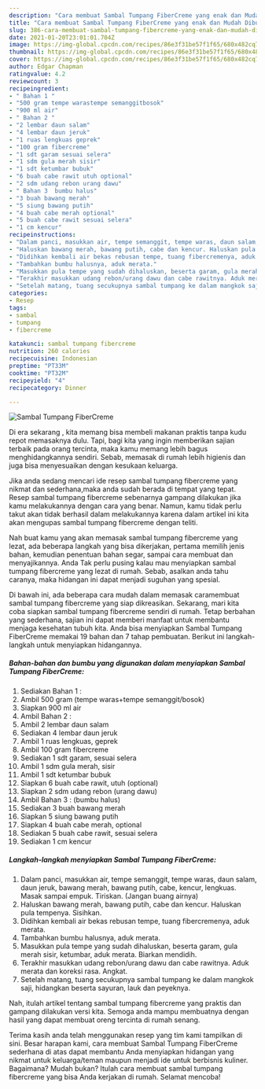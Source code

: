 ```yaml
---
description: "Cara membuat Sambal Tumpang FiberCreme yang enak dan Mudah Dibuat"
title: "Cara membuat Sambal Tumpang FiberCreme yang enak dan Mudah Dibuat"
slug: 386-cara-membuat-sambal-tumpang-fibercreme-yang-enak-dan-mudah-dibuat
date: 2021-01-20T23:01:01.704Z
image: https://img-global.cpcdn.com/recipes/86e3f31be57f1f65/680x482cq70/sambal-tumpang-fibercreme-foto-resep-utama.jpg
thumbnail: https://img-global.cpcdn.com/recipes/86e3f31be57f1f65/680x482cq70/sambal-tumpang-fibercreme-foto-resep-utama.jpg
cover: https://img-global.cpcdn.com/recipes/86e3f31be57f1f65/680x482cq70/sambal-tumpang-fibercreme-foto-resep-utama.jpg
author: Edgar Chapman
ratingvalue: 4.2
reviewcount: 3
recipeingredient:
- " Bahan 1 "
- "500 gram tempe warastempe semanggitbosok"
- "900 ml air"
- " Bahan 2 "
- "2 lembar daun salam"
- "4 lembar daun jeruk"
- "1 ruas lengkuas geprek"
- "100 gram fibercreme"
- "1 sdt garam sesuai selera"
- "1 sdm gula merah sisir"
- "1 sdt ketumbar bubuk"
- "6 buah cabe rawit utuh optional"
- "2 sdm udang rebon urang dawu"
- " Bahan 3  bumbu halus"
- "3 buah bawang merah"
- "5 siung bawang putih"
- "4 buah cabe merah optional"
- "5 buah cabe rawit sesuai selera"
- "1 cm kencur"
recipeinstructions:
- "Dalam panci, masukkan air, tempe semanggit, tempe waras, daun salam, daun jeruk, bawang merah, bawang putih, cabe, kencur, lengkuas. Masak sampai empuk. Tiriskan. (Jangan buang airnya)"
- "Haluskan bawang merah, bawang putih, cabe dan kencur. Haluskan pula tempenya. Sisihkan."
- "Didihkan kembali air bekas rebusan tempe, tuang fibercremenya, aduk merata."
- "Tambahkan bumbu halusnya, aduk merata."
- "Masukkan pula tempe yang sudah dihaluskan, beserta garam, gula merah sisir, ketumbar, aduk merata. Biarkan mendidih."
- "Terakhir masukkan udang rebon/urang dawu dan cabe rawitnya. Aduk merata dan koreksi rasa. Angkat."
- "Setelah matang, tuang secukupnya sambal tumpang ke dalam mangkok saji, hidangkan beserta sayuran, lauk dan peyeknya."
categories:
- Resep
tags:
- sambal
- tumpang
- fibercreme

katakunci: sambal tumpang fibercreme 
nutrition: 260 calories
recipecuisine: Indonesian
preptime: "PT33M"
cooktime: "PT32M"
recipeyield: "4"
recipecategory: Dinner

---
```



![Sambal Tumpang FiberCreme](https://img-global.cpcdn.com/recipes/86e3f31be57f1f65/680x482cq70/sambal-tumpang-fibercreme-foto-resep-utama.jpg)

Di era  sekarang , kita memang bisa membeli makanan praktis tanpa kudu repot memasaknya dulu. Tapi, bagi kita yang ingin memberikan sajian terbaik pada orang tercinta, maka kamu memang lebih bagus menghidangkannya sendiri. Sebab, memasak di rumah lebih higienis dan juga bisa menyesuaikan dengan kesukaan keluarga.

Jika anda sedang mencari ide resep sambal tumpang fibercreme yang nikmat dan sederhana,maka anda sudah berada di tempat yang tepat. Resep sambal tumpang fibercreme  sebenarnya gampang dilakukan jika kamu melakukannya dengan cara yang benar. Namun, kamu tidak perlu takut akan tidak berhasil dalam melakukannya 
karena dalam artikel ini kita akan mengupas sambal tumpang fibercreme dengan teliti.  



Nah buat kamu yang akan memasak sambal tumpang fibercreme yang lezat, ada beberapa langkah yang bisa dikerjakan, pertama memilih jenis bahan, kemudian penentuan bahan segar, sampai cara membuat dan menyajikannya. Anda Tak perlu pusing kalau mau menyiapkan sambal tumpang fibercreme yang lezat di rumah. Sebab, asalkan anda  tahu caranya, maka hidangan ini dapat menjadi suguhan yang spesial.

Di bawah ini, ada beberapa cara mudah dalam memasak caramembuat sambal tumpang fibercreme yang siap dikreasikan. Sekarang, mari kita coba siapkan sambal tumpang fibercreme sendiri di rumah. Tetap berbahan yang sederhana, sajian ini dapat memberi manfaat untuk membantu menjaga kesehatan tubuh kita. Anda bisa menyiapkan Sambal Tumpang FiberCreme memakai 19 bahan dan 7 tahap pembuatan. Berikut ini langkah-langkah untuk menyiapkan hidangannya.

<!--inarticleads1-->

##### Bahan-bahan dan bumbu yang digunakan dalam menyiapkan Sambal Tumpang FiberCreme:

1. Sediakan  Bahan 1 :
1. Ambil 500 gram (tempe waras+tempe semanggit/bosok)
1. Siapkan 900 ml air
1. Ambil  Bahan 2 :
1. Ambil 2 lembar daun salam
1. Sediakan 4 lembar daun jeruk
1. Ambil 1 ruas lengkuas, geprek
1. Ambil 100 gram fibercreme
1. Sediakan 1 sdt garam, sesuai selera
1. Ambil 1 sdm gula merah, sisir
1. Ambil 1 sdt ketumbar bubuk
1. Siapkan 6 buah cabe rawit, utuh (optional)
1. Siapkan 2 sdm udang rebon (urang dawu)
1. Ambil  Bahan 3 : (bumbu halus)
1. Sediakan 3 buah bawang merah
1. Siapkan 5 siung bawang putih
1. Siapkan 4 buah cabe merah, optional
1. Sediakan 5 buah cabe rawit, sesuai selera
1. Sediakan 1 cm kencur




<!--inarticleads2-->

##### Langkah-langkah menyiapkan Sambal Tumpang FiberCreme:

1. Dalam panci, masukkan air, tempe semanggit, tempe waras, daun salam, daun jeruk, bawang merah, bawang putih, cabe, kencur, lengkuas. Masak sampai empuk. Tiriskan. (Jangan buang airnya)
1. Haluskan bawang merah, bawang putih, cabe dan kencur. Haluskan pula tempenya. Sisihkan.
1. Didihkan kembali air bekas rebusan tempe, tuang fibercremenya, aduk merata.
1. Tambahkan bumbu halusnya, aduk merata.
1. Masukkan pula tempe yang sudah dihaluskan, beserta garam, gula merah sisir, ketumbar, aduk merata. Biarkan mendidih.
1. Terakhir masukkan udang rebon/urang dawu dan cabe rawitnya. Aduk merata dan koreksi rasa. Angkat.
1. Setelah matang, tuang secukupnya sambal tumpang ke dalam mangkok saji, hidangkan beserta sayuran, lauk dan peyeknya.




Nah, itulah artikel tentang  sambal tumpang fibercreme  yang praktis dan gampang dilakukan versi kita. Semoga anda mampu membuatnya dengan hasil yang dapat membuat oreng tercinta di rumah senang. 

Terima kasih anda telah menggunakan resep yang tim kami tampilkan di sini. Besar harapan kami, cara membuat  Sambal Tumpang FiberCreme sederhana di atas dapat membantu Anda menyiapkan hidangan yang nikmat untuk keluarga/teman maupun menjadi ide untuk berbisnis kuliner. Bagaimana? Mudah bukan? Itulah cara membuat sambal tumpang fibercreme yang bisa Anda kerjakan di rumah. Selamat mencoba!

